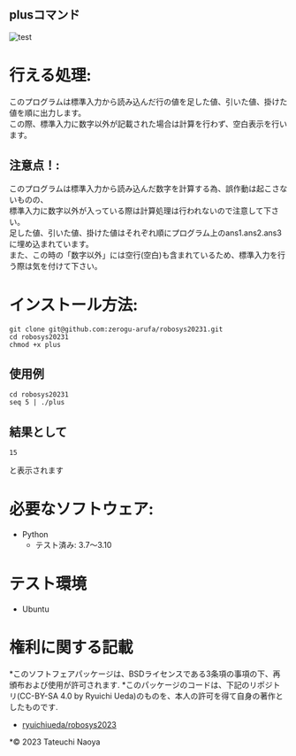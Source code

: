 ## plusコマンド
![test](https://github.com/zerogu-arufa/robosys20231/actions/workflows/test.yml/badge.svg)

# 行える処理:
このプログラムは標準入力から読み込んだ行の値を足した値、引いた値、掛けた値を順に出力します。<br/>
この際、標準入力に数字以外が記載された場合は計算を行わず、空白表示を行います。

## 注意点！:
このプログラムは標準入力から読み込んだ数字を計算する為、誤作動は起こさないものの、<br/>
標準入力に数字以外が入っている際は計算処理は行われないので注意して下さい。<br/>
足した値、引いた値、掛けた値はそれぞれ順にプログラム上のans1.ans2.ans3に埋め込まれています。<br/>
また、この時の「数字以外」には空行(空白)も含まれているため、標準入力を行う際は気を付けて下さい。

# インストール方法:
```
git clone git@github.com:zerogu-arufa/robosys20231.git
cd robosys20231
chmod +x plus
```
## 使用例
```
cd robosys20231
seq 5 | ./plus
```
## 結果として
```
15
```
と表示されます
# 必要なソフトウェア:
* Python
  * テスト済み: 3.7〜3.10

# テスト環境
* Ubuntu

# 権利に関する記載
*このソフトフェアパッケージは、BSDライセンスである3条項の事項の下、再頒布および使用が許可されます.
*このパッケージのコードは、下記のリポジトリ(CC-BY-SA 4.0 by Ryuichi Ueda)のものを、本人の許可を得て自身の著作としたものです.
* [ryuichiueda/robosys2023](https://github.com/ryuichiueda/robosys2023)

*© 2023 Tateuchi Naoya
